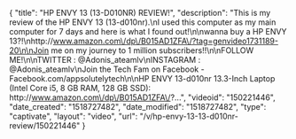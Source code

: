 {
    "title": "HP ENVY 13 (13-D010NR) REVIEW!",
    "description": "This is my review of the HP ENVY 13 (13-d010nr).\nI used this computer as my main computer for 7 days and here is what I found out!\n\nwanna buy a  HP ENVY 13?!\nhttp:\/\/www.amazon.com\/dp\/B015AD1ZFA\/?tag=genvideo1731189-20\n\nJoin me on my journey to 1 million subscribers!!\n\nFOLLOW ME!\n\nTWITTER :           @Adonis_ateamlv\nINSTAGRAM :      @Adonis_ateamlv\nJoin the Tech Fam on Facebook - Facebook.com\/appsolutelytech\n\nHP ENVY 13-d010nr 13.3-Inch Laptop (Intel Core i5, 8 GB RAM, 128 GB SSD): http:\/\/www.amazon.com\/dp\/B015AD1ZFA\/?...",
    "videoid": "150221446",
    "date_created": "1518727482",
    "date_modified": "1518727482",
    "type": "captivate",
    "layout": "video",
    "url": "\/v\/hp-envy-13-13-d010nr-review\/150221446"
}
